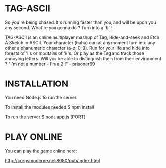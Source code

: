 TAG-ASCII
=========

So you're being chased. It's running faster than you, and will be upon you any second. 
What're you gonna do ? Turn into a 'b' ! 

TAG-ASCII is an online multiplayer mashup of Tag, Hide-and-seek and Etch A Sketch in ASCII. 
Your character (haha) can at any moment turn into any other alphanumeric character (a-z, 0-9). 
Run for your life and hide into forests of 'i's or moutains of 'k's. Or play as the Tag and track those annoying letters. 
Will you be able to distinguish them from their environment ? "I'm not a number - I'm a 2 !" - prisoner69

INSTALLATION
============

You need Node.js to run the server.

To install the modules needed
$ npm install 

To run the server
$ node app.js [PORT]

PLAY ONLINE
===========

You can play the game online here:

http://corpsmoderne.net:8080/pub/index.html
